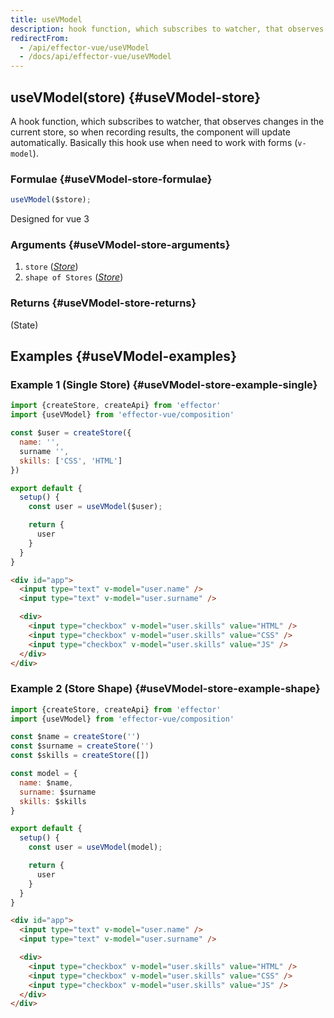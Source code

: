 ```yaml
---
title: useVModel
description: hook function, which subscribes to watcher, that observes changes in the current store. Designed for vue 3
redirectFrom:
  - /api/effector-vue/useVModel
  - /docs/api/effector-vue/useVModel
---
```


## useVModel(store) {#useVModel-store}

A hook function, which subscribes to watcher, that observes changes in the current store, so when recording results, the component will update automatically.
Basically this hook use when need to work with forms (`v-model`).

### Formulae {#useVModel-store-formulae}

```ts
useVModel($store);
```

Designed for vue 3

### Arguments {#useVModel-store-arguments}

1. `store` ([_Store_](/en/api/effector/Store))
2. `shape of Stores` ([_Store_](/en/api/effector/Store))

### Returns {#useVModel-store-returns}

(State)

## Examples {#useVModel-examples}

### Example 1 (Single Store) {#useVModel-store-example-single}

```js
import {createStore, createApi} from 'effector'
import {useVModel} from 'effector-vue/composition'

const $user = createStore({
  name: '',
  surname '',
  skills: ['CSS', 'HTML']
})

export default {
  setup() {
    const user = useVModel($user);

    return {
      user
    }
  }
}
```

```html
<div id="app">
  <input type="text" v-model="user.name" />
  <input type="text" v-model="user.surname" />

  <div>
    <input type="checkbox" v-model="user.skills" value="HTML" />
    <input type="checkbox" v-model="user.skills" value="CSS" />
    <input type="checkbox" v-model="user.skills" value="JS" />
  </div>
</div>
```

### Example 2 (Store Shape) {#useVModel-store-example-shape}

```js
import {createStore, createApi} from 'effector'
import {useVModel} from 'effector-vue/composition'

const $name = createStore('')
const $surname = createStore('')
const $skills = createStore([])

const model = {
  name: $name,
  surname: $surname
  skills: $skills
}

export default {
  setup() {
    const user = useVModel(model);

    return {
      user
    }
  }
}
```

```html
<div id="app">
  <input type="text" v-model="user.name" />
  <input type="text" v-model="user.surname" />

  <div>
    <input type="checkbox" v-model="user.skills" value="HTML" />
    <input type="checkbox" v-model="user.skills" value="CSS" />
    <input type="checkbox" v-model="user.skills" value="JS" />
  </div>
</div>
```
